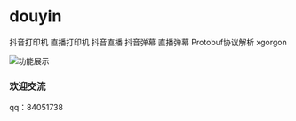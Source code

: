 # douyin
抖音打印机 直播打印机 抖音直播 抖音弹幕 直播弹幕 Protobuf协议解析 xgorgon

![功能展示](http://was.dy188.vip/WechatIMG42.png)

### 欢迎交流
qq：84051738

